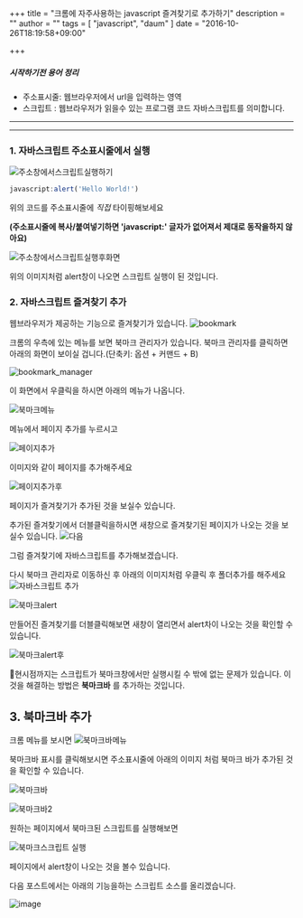 +++
title = "크롬에 자주사용하는 javascript 즐겨찾기로 추가하기"
description = ""
author = ""
tags = [ "javascript", "daum" ]
date = "2016-10-26T18:19:58+09:00"

+++

##### 시작하기전 용어 정리 

* 주소표시줄: 웹브라우저에서 url을 입력하는 영역
* 스크립트 : 웹브라우저가 읽을수 있는 프로그램 코드 자바스크립트를 의미합니다.


-----
-----



### 1. 자바스크립트 주소표시줄에서 실행
![주소창에서스크립트실행하기](../script_run.png)


```javascript
javascript:alert('Hello World!')
```

위의 코드를 주소표시줄에 *직접* 타이핑해보세요


**(주소표시줄에 복사/붙여넣기하면 'javascript:' 글자가 없어져서 제대로 동작을하지 않아요)**



![주소창에서스크립트실행후화면](../script_run_after.png)

위의 이미지처럼 alert창이 나오면 스크립트 실행이 된 것입니다.

### 2. 자바스크립트 즐겨찾기 추가
웹브라우저가 제공하는 기능으로 즐겨찾기가 있습니다.
![bookmark](../bookmark_manager.png)

크롬의 우측에 있는 메뉴를 보면 북마크 관리자가 있습니다. 북마크 관리자를 클릭하면
아래의 화면이 보이실 겁니다.(단축키: 옵션 + 커맨드 + B)

![bookmark_manager](../bookmark_manager_1.png)

이 화면에서 우클릭을 하시면 아래의 메뉴가 나옵니다.

![북마크메뉴](../bookmark_manager_menu.png)

메뉴에서 페이지 추가를 누르시고 

![페이지추가](../bookmark_add_page.png)

이미지와 같이 페이지를 추가해주세요

![페이지추가후](../bookmark_added_page.png)

페이지가 즐겨찾기가 추가된 것을 보실수 있습니다.

추가된 즐겨찾기에서 더블클릭을하시면 새창으로 즐겨찾기된 페이지가 나오는 것을 보실수 있습니다.
![다음](../daum.png)

그럼 즐겨찾기에 자바스크립트를 추가해보겠습니다.

다시 북마크 관리자로 이동하신 후 아래의 이미지처럼 우클릭 후 폴더추가를 해주세요  
![자바스크립트 추가](../bookmark_add_javascript.png)

![북마크alert](../alert_script.png)

만들어진 즐겨찾기를 더블클릭해보면 새창이 열리면서 alert차이 나오는 것을 확인할 수 있습니다.

![북마크alert후](../after_alert_script.png)

현시점까지는 스크립트가 북마크창에서만 실행시킬 수 밖에 없는 문제가 있습니다. 
이것을 해결하는 방법은 **북마크바** 를 추가하는 것입니다.

## 3. 북마크바 추가
크롬 메뉴를 보시면 
![북마크바메뉴](../bookmarkbarmenu.png)


북마크바 표시를 클릭해보시면 주소표시줄에 아래의 이미지 처럼 북마크 바가 추가된 것을 확인할 수 있습니다.

![북마크바](../bookmarkbar.png)


![북마크바2](../bookmarkbar2.png)

원하는 페이지에서 북마크된 스크립트를 실행해보면

![북마크스크립트 실행](../daum_alert.png)

페이지에서 alert창이 나오는 것을 볼수 있습니다.

다음 포스트에서는 아래의 기능을하는 스크립트 소스를 올리겠습니다.

![image](../all_menu.png)